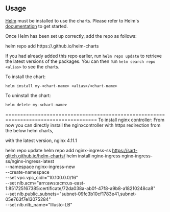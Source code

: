 ## Usage

[Helm](https://helm.sh) must be installed to use the charts.  Please refer to
Helm's [documentation](https://helm.sh/docs) to get started.

Once Helm has been set up correctly, add the repo as follows:

  helm repo add <alias> https://<orgname>.github.io/helm-charts

If you had already added this repo earlier, run `helm repo update` to retrieve
the latest versions of the packages.  You can then run `helm search repo
<alias>` to see the charts.

To install the <chart-name> chart:

    helm install my-<chart-name> <alias>/<chart-name>

To uninstall the chart:

    helm delete my-<chart-name>


=====================================================================================
To install nginx controller:
From now you can directly install the nginxcontroller with https redirection from the below helm charts,



with the latest version,  nginx 4.11.1



helm repo update
helm repo add nginx-ingress-ss https://sart-glitch.github.io/helm-charts/
helm install nginx-ingress nginx-ingress-ss/nginx-ingress-latest \
  --namespace nginx-ingress-new \
  --create-namespace \
  --set vpc.vpc_cidr="10.100.0.0/16" \
  --set nlb.acm="arn:aws:acm:us-east-1:851725167385:certificate/72da038a-ab0f-47f8-a9b8-a18210248ca8" \
  --set nlb.public_subnets="subnet-09fc3b10cf1783e41\,subnet-05e763f7e13075284" \
  --set nlb.nlb_name="Illusto-LB"
